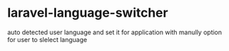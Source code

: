 # laravel-language-switcher
auto detected user language and set it for application with manully option for user to slelect language
